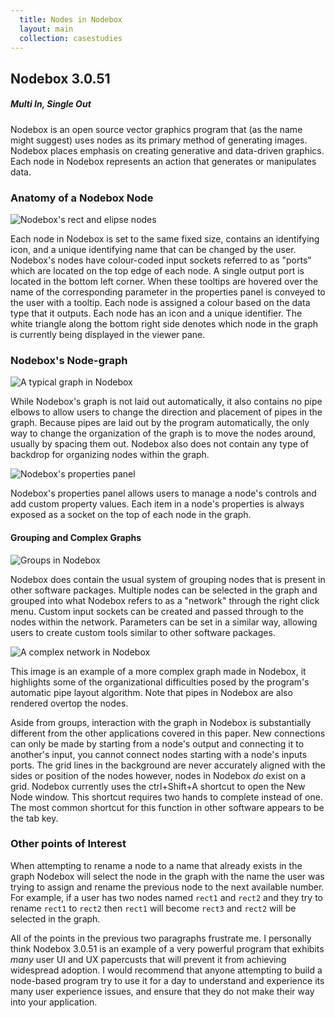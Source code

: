 ```yaml
---
  title: Nodes in Nodebox
  layout: main
  collection: casestudies
---
```


## Nodebox 3.0.51

##### Multi In, Single Out

Nodebox is an open source vector graphics program that (as the name might suggest) uses nodes as its primary method of generating images.  Nodebox places emphasis on creating generative and data-driven graphics.  Each node in Nodebox represents an action that generates or manipulates data.

### Anatomy of a Nodebox Node

![Nodebox's rect and elipse nodes](../img/casestudies/nodebox/nodebox-node.png)

Each node in Nodebox is set to the same fixed size, contains an identifying icon, and a unique identifying name that can be changed by the user.  Nodebox's nodes have colour-coded input sockets referred to as "ports" which are located on the top edge of each node. A single output port is located in the bottom left corner.  When these tooltips are hovered over the name of the corresponding parameter in the properties panel is conveyed to the user with a tooltip.  Each node is assigned a colour based on the data type that it outputs.  Each node has an icon and a unique identifier.  The white triangle along the bottom right side denotes which node in the graph is currently being displayed in the viewer pane.

### Nodebox's Node-graph

![A typical graph in Nodebox](../img/casestudies/nodebox/nodebox-graph.png)

While Nodebox's graph is not laid out automatically, it also contains no pipe elbows to allow users to change the direction and placement of pipes in the graph.  Because pipes are laid out by the program automatically, the only way to change the organization of the graph is to move the nodes around, usually by spacing them out.  Nodebox also does not contain any type of backdrop for organizing nodes within the graph.

![Nodebox's properties panel](../img/casestudies/nodebox/nodebox-properties.png)

Nodebox's properties panel allows users to manage a node's controls and add custom property values.  Each item in a node's properties is always exposed as a socket on the top of each node in the graph.

#### Grouping and Complex Graphs

![Groups in Nodebox](../img/casestudies/nodebox/nodebox-groups.png)

Nodebox does contain the usual system of grouping nodes that is present in other software packages.  Multiple nodes can be selected in the graph and grouped into what Nodebox refers to as a "network" through the right click menu.  Custom input sockets can be created and passed through to the nodes within the network.  Parameters can be set in a similar way, allowing users to create custom tools similar to other software packages.

![A complex network in Nodebox](../img/casestudies/nodebox/nodebox-complex.png)

This image is an example of a more complex graph made in Nodebox, it highlights some of the organizational difficulties posed by the program's automatic pipe layout algorithm.  Note that pipes in Nodebox are also rendered overtop the nodes.

Aside from groups, interaction with the graph in Nodebox is substantially different from the other applications covered in this paper.  New connections can only be made by starting from a node's output and connecting it to another's input, you cannot connect nodes starting with a node's inputs ports.  The grid lines in the background are never accurately aligned with the sides or position of the nodes however, nodes in Nodebox _do_ exist on a grid.  Nodebox currently uses the ctrl+Shift+A shortcut to open the New Node window.  This shortcut requires two hands to complete instead of one.  The most common shortcut for this function in other software appears to be the tab key.

### Other points of Interest

When attempting to rename a node to a name that already exists in the graph Nodebox will select the node in the graph with the name the user was trying to assign and rename the previous node to the next available number.  For example, if a user has two nodes named `rect1` and `rect2` and they try to rename `rect1` to `rect2` then `rect1` will become `rect3` and `rect2` will be selected in the graph.

All of the points in the previous two paragraphs frustrate me.  I personally think Nodebox 3.0.51 is an example of a very powerful program that exhibits _many_ user UI and UX papercusts that will prevent it from achieving widespread adoption.  I would recommend that anyone attempting to build a node-based program try to use it for a day to understand and experience its many user experience issues, and ensure that they do not make their way into your application.